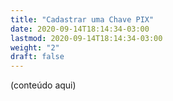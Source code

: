 ```yaml
---
title: "Cadastrar uma Chave PIX"
date: 2020-09-14T18:14:34-03:00
lastmod: 2020-09-14T18:14:34-03:00
weight: "2"
draft: false
---
```


(conteúdo aqui)
